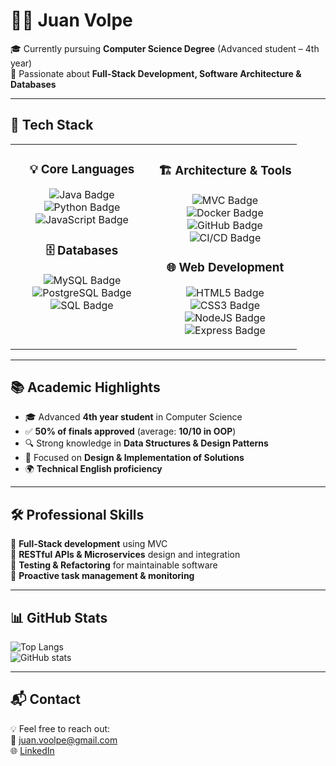 # 👨‍💻 Juan Volpe  

🎓 Currently pursuing **Computer Science Degree** (Advanced student – 4th year)  
📍 Passionate about **Full-Stack Development, Software Architecture & Databases**  

---

## 🚀 Tech Stack

<div align="center">

<table>
<tr>
<td valign="top" align="center" width="50%">

### 💡 Core Languages  
![Java Badge](https://img.shields.io/badge/Java-ED8B00?style=for-the-badge&logo=java&logoColor=white)  
![Python Badge](https://img.shields.io/badge/Python-3776AB?style=for-the-badge&logo=python&logoColor=white)  
![JavaScript Badge](https://img.shields.io/badge/JavaScript-F7DF1E?style=for-the-badge&logo=javascript&logoColor=black)  

### 🗄️ Databases  
![MySQL Badge](https://img.shields.io/badge/MySQL-005C84?style=for-the-badge&logo=mysql&logoColor=white)  
![PostgreSQL Badge](https://img.shields.io/badge/PostgreSQL-316192?style=for-the-badge&logo=postgresql&logoColor=white)  
![SQL Badge](https://img.shields.io/badge/SQL-4479A1?style=for-the-badge&logo=database&logoColor=white)  

</td>
<td valign="top" align="center" width="50%">

### 🏗️ Architecture & Tools  
![MVC Badge](https://img.shields.io/badge/MVC-6DB33F?style=for-the-badge&logoColor=white)  
![Docker Badge](https://img.shields.io/badge/Docker-2496ED?style=for-the-badge&logo=docker&logoColor=white)  
![GitHub Badge](https://img.shields.io/badge/GitHub-181717?style=for-the-badge&logo=github&logoColor=white)  
![CI/CD Badge](https://img.shields.io/badge/CI%2FCD-000000?style=for-the-badge&logo=gitlab&logoColor=orange)  

### 🌐 Web Development  
![HTML5 Badge](https://img.shields.io/badge/HTML5-E34F26?style=for-the-badge&logo=html5&logoColor=white)  
![CSS3 Badge](https://img.shields.io/badge/CSS3-1572B6?style=for-the-badge&logo=css3&logoColor=white)  
![NodeJS Badge](https://img.shields.io/badge/Node.js-43853D?style=for-the-badge&logo=node.js&logoColor=white)  
![Express Badge](https://img.shields.io/badge/Express.js-404D59?style=for-the-badge)  

</td>
</tr>
</table>

</div>

---

## 📚 Academic Highlights
- 🎓 Advanced **4th year student** in Computer Science  
- ✅ **50% of finals approved** (average: **10/10 in OOP**)  
- 🔍 Strong knowledge in **Data Structures & Design Patterns**  
- 📐 Focused on **Design & Implementation of Solutions**  
- 🌍 **Technical English proficiency**  

---

## 🛠️ Professional Skills
🔹 **Full-Stack development** using MVC  
🔹 **RESTful APIs & Microservices** design and integration  
🔹 **Testing & Refactoring** for maintainable software  
🔹 **Proactive task management & monitoring**  

---

## 📊 GitHub Stats

![Top Langs](https://github-readme-stats.vercel.app/api/top-langs/?username=JJuanVolpe&hide_progress=true&theme=tokyonight)  
![GitHub stats](https://github-readme-stats.vercel.app/api?username=JJuanVolpe&show_icons=true&theme=tokyonight)

---

## 📬 Contact

💡 Feel free to reach out:  
📧 [juan.voolpe@gmail.com](mailto:juan.voolpe@gmail.com)  
🌐 [LinkedIn]([https://www.linkedin.com/in/juan-volpe-program/)   
